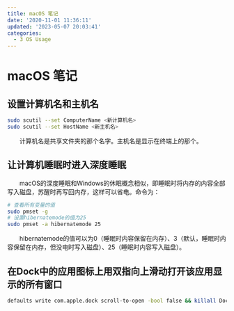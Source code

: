 ```yaml
---
title: macOS 笔记
date: '2020-11-01 11:36:11'
updated: '2023-05-07 20:03:41'
categories:
  - 3 OS Usage
---
```

# macOS 笔记

## 设置计算机名和主机名

```sh
sudo scutil --set ComputerName <新计算机名>
sudo scutil --set HostName <新主机名>
```

　　计算机名是共享文件夹的那个名字。主机名是显示在终端上的那个。 

## 让计算机睡眠时进入深度睡眠

　　macOS的深度睡眠和Windows的休眠概念相似，即睡眠时将内存的内容全部写入磁盘，苏醒时再写回内存，这样可以省电。命令为：

```sh
# 查看所有变量的值
sudo pmset -g
# 设置hibernatemode的值为25
sudo pmset -a hibernatemode 25
```

　　hibernatemode的值可以为0（睡眠时内容保留在内存）、3（默认，睡眠时内容保留在内存，但没电时写入磁盘）、25（睡眠时内容写入磁盘）。

## 在Dock中的应用图标上用双指向上滑动打开该应用显示的所有窗口

```sh
defaults write com.apple.dock scroll-to-open -bool false && killall Dock
```
